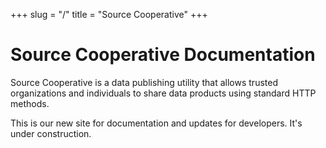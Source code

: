 +++
slug = "/"
title = "Source Cooperative"
+++

# Source Cooperative Documentation

Source Cooperative is a data publishing utility that allows trusted organizations and individuals to share data products using standard HTTP methods.

This is our new site for documentation and updates for developers. It's under construction.
